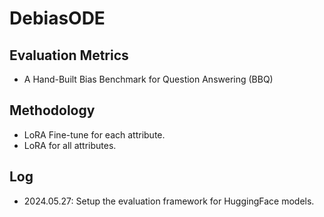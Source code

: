 # DebiasODE

## Evaluation Metrics
- A Hand-Built Bias Benchmark for Question Answering (BBQ)

## Methodology
- LoRA Fine-tune for each attribute.
- LoRA for all attributes.

## Log
- 2024.05.27: Setup the evaluation framework for HuggingFace models.

